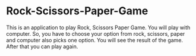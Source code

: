 # Rock-Scissors-Paper-Game
This is an application to play Rock, Scissors Paper Game. You will play with computer. So, you have to choose your option from rock, scissors, 
paper and computer also picks one option. You will see the result of the game. After that you can play again. 

